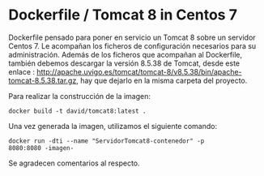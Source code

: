 # Dockerfile / Tomcat 8 in Centos 7

Dockerfile pensado para poner en servicio un Tomcat 8 sobre un servidor Centos 7. Le acompañan los ficheros de configuración necesarios para su administración. Además de los ficheros que acompañan al Dockerfile, también debemos descargar la versión 8.5.38 de Tomcat, desde este enlace : http://apache.uvigo.es/tomcat/tomcat-8/v8.5.38/bin/apache-tomcat-8.5.38.tar.gz, hay que dejarlo en la misma carpeta del proyecto.

Para realizar la construcción de la imagen:

<code>docker build -t david/tomcat8:latest .</code>

Una vez generada la imagen, utilizamos el siguiente comando:

<code>docker run -dti --name "ServidorTomcat8-contenedor" -p 8080:8080 -imagen- </code>

Se agradecen comentarios al respecto. 
